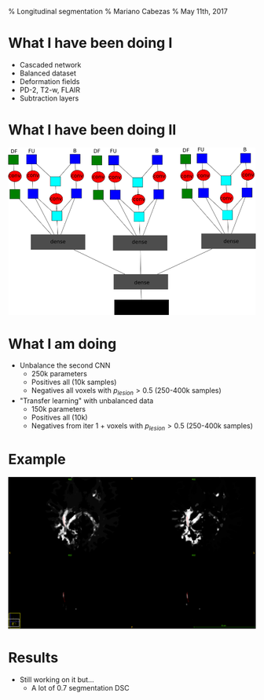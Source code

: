 % Longitudinal segmentation
% Mariano Cabezas
% May 11th, 2017

# What I have been doing I
- Cascaded network
- Balanced dataset
- Deformation fields
- PD-2, T2-w, FLAIR
- Subtraction layers

# What I have been doing II
![Scheme](images/cnn_scheme.png)

# What I am doing
- Unbalance the second CNN
    - 250k parameters
    - Positives all (10k samples)
    - Negatives all voxels with $p_{lesion} > 0.5$ (250-400k samples)
- "Transfer learning" with unbalanced data
    - 150k parameters
    - Positives all (10k)
    - Negatives from iter 1 + voxels with $p_{lesion} > 0.5$ (250-400k samples)

# Example
![a) Iter 1, b) Iter 2 balanced, c) Iter 2 unbalanced, d) Iter 2 "transfer"](images/unbalanced_example.png)

# Results
- Still working on it but...
    - A lot of 0.7 segmentation DSC